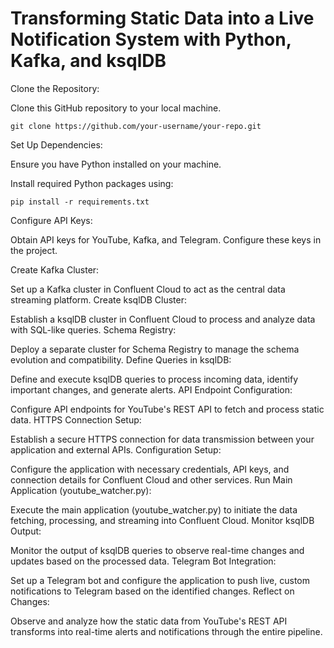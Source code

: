 # Transforming Static Data into a Live Notification System with Python, Kafka, and ksqlDB
Clone the Repository:

Clone this GitHub repository to your local machine.
```
git clone https://github.com/your-username/your-repo.git
```
Set Up Dependencies:

Ensure you have Python installed on your machine.

Install required Python packages using:
```
pip install -r requirements.txt
```
Configure API Keys:

Obtain API keys for YouTube, Kafka, and Telegram.
Configure these keys in the project.

Create Kafka Cluster:

Set up a Kafka cluster in Confluent Cloud to act as the central data streaming platform.
Create ksqlDB Cluster:

Establish a ksqlDB cluster in Confluent Cloud to process and analyze data with SQL-like queries.
Schema Registry:

Deploy a separate cluster for Schema Registry to manage the schema evolution and compatibility.
Define Queries in ksqlDB:

Define and execute ksqlDB queries to process incoming data, identify important changes, and generate alerts.
API Endpoint Configuration:

Configure API endpoints for YouTube's REST API to fetch and process static data.
HTTPS Connection Setup:

Establish a secure HTTPS connection for data transmission between your application and external APIs.
Configuration Setup:

Configure the application with necessary credentials, API keys, and connection details for Confluent Cloud and other services.
Run Main Application (youtube_watcher.py):

Execute the main application (youtube_watcher.py) to initiate the data fetching, processing, and streaming into Confluent Cloud.
Monitor ksqlDB Output:

Monitor the output of ksqlDB queries to observe real-time changes and updates based on the processed data.
Telegram Bot Integration:

Set up a Telegram bot and configure the application to push live, custom notifications to Telegram based on the identified changes.
Reflect on Changes:

Observe and analyze how the static data from YouTube's REST API transforms into real-time alerts and notifications through the entire pipeline.
